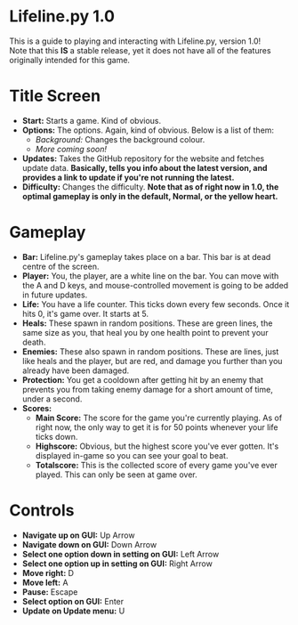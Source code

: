 # Lifeline.py 1.0
This is a guide to playing and interacting with Lifeline.py, version 1.0!  
Note that this **IS** a stable release, yet it does not have all of the features originally intended for this game.

# Title Screen
* **Start:** Starts a game. Kind of obvious.
* **Options:** The options. Again, kind of obvious. Below is a list of them:
  * *Background:* Changes the background colour.
  * *More coming soon!*
* **Updates:** Takes the GitHub repository for the website and fetches update data. **Basically, tells you info about the latest version, and provides a link to update if you're not running the latest.**
* **Difficulty:** Changes the difficulty. **Note that as of right now in 1.0, the optimal gameplay is only in the default, Normal, or the yellow heart.**

# Gameplay
* **Bar:** Lifeline.py's gameplay takes place on a bar. This bar is at dead centre of the screen.
* **Player:** You, the player, are a white line on the bar. You can move with the A and D keys, and mouse-controlled movement is going to be added in future updates.
* **Life:** You have a life counter. This ticks down every few seconds. Once it hits 0, it's game over. It starts at 5.
* **Heals:** These spawn in random positions. These are green lines, the same size as you, that heal you by one health point to prevent your death.
* **Enemies:** These also spawn in random positions. These are lines, just like heals and the player, but are red, and damage you further than you already have been damaged.
* **Protection:** You get a cooldown after getting hit by an enemy that prevents you from taking enemy damage for a short amount of time, under a second.
* **Scores:**
  * **Main Score:** The score for the game you're currently playing. As of right now, the only way to get it is for 50 points whenever your life ticks down.
  * **Highscore:** Obvious, but the highest score you've ever gotten. It's displayed in-game so you can see your goal to beat.
  * **Totalscore:** This is the collected score of every game you've ever played. This can only be seen at game over.

# Controls
* **Navigate up on GUI:** Up Arrow
* **Navigate down on GUI:** Down Arrow
* **Select one option down in setting on GUI:** Left Arrow
* **Select one option up in setting on GUI:** Right Arrow
* **Move right:** D
* **Move left:** A
* **Pause:** Escape
* **Select option on GUI:** Enter
* **Update on Update menu:** U

